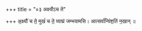 +++
title = "०३ अक्ष्यौऽच ते"

+++
अ॒क्ष्यौ॑ च ते॒ मुखं॑ च ते॒ व्याघ्र॑ जम्भयामसि। आत्सर्वा॑न्विंश॒तिं न॒खान् ॥